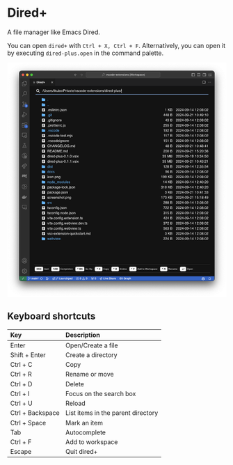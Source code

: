 # Dired+

A file manager like Emacs Dired.

You can open `dired+` with `Ctrl + X, Ctrl + F`. Alternatively, you can open it by executing `dired-plus.open` in the command palette.

![screenshot](https://raw.githubusercontent.com/blackruffy/dired-plus/refs/heads/main/screenshot.png)

## Keyboard shortcuts

| Key              | Description                        |
| :--------------- | :--------------------------------- |
| Enter            | Open/Create a file                 |
| Shift + Enter    | Create a directory                 |
| Ctrl + C         | Copy                               |
| Ctrl + R         | Rename or move                     |
| Ctrl + D         | Delete                             |
| Ctrl + I         | Focus on the search box            |
| Ctrl + U         | Reload                             |
| Ctrl + Backspace | List items in the parent directory |
| Ctrl + Space     | Mark an item                       |
| Tab              | Autocomplete                       |
| Ctrl + F         | Add to workspace                   |
| Escape           | Quit dired+                        |
